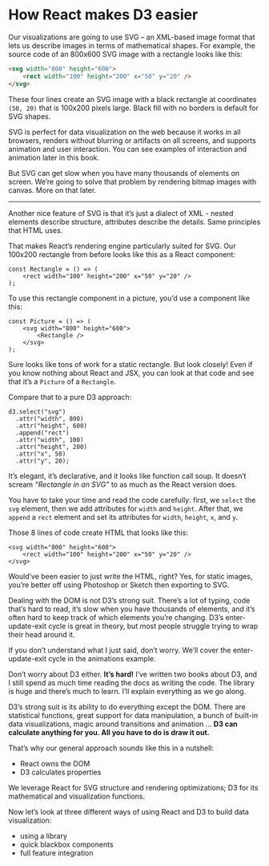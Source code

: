 
# How React makes D3 easier

Our visualizations are going to use SVG – an XML-based image format that
lets us describe images in terms of mathematical shapes. For example,
the source code of an 800x600 SVG image with a rectangle looks like
this:

``` html
<svg width="800" height="600">
    <rect width="100" height="200" x="50" y="20" />
</svg>
```

These four lines create an SVG image with a black rectangle at
coordinates `(50, 20)` that is 100x200 pixels large. Black fill with no
borders is default for SVG shapes.

SVG is perfect for data visualization on the web because it works in all
browsers, renders without blurring or artifacts on all screens, and
supports animation and user interaction. You can see examples of
interaction and animation later in this book.

But SVG can get slow when you have many thousands of elements on screen.
We’re going to solve that problem by rendering bitmap images with
canvas. More on that later.

-----

Another nice feature of SVG is that it’s just a dialect of XML - nested
elements describe structure, attributes describe the details. Same
principles that HTML uses.

That makes React’s rendering engine particularly suited for SVG. Our
100x200 rectangle from before looks like this as a React component:

    const Rectangle = () => (
        <rect width="100" height="200" x="50" y="20" />
    );

To use this rectangle component in a picture, you’d use a component like
this:

    const Picture = () => (
        <svg width="800" height="600">
            <Rectangle />
        </svg>
    );

Sure looks like tons of work for a static rectangle. But look closely\!
Even if you know nothing about React and JSX, you can look at that code
and see that it’s a `Picture` of a `Rectangle`.

Compare that to a pure D3 approach:

    d3.select("svg")
      .attr("width", 800)
      .attr("height", 600)
      .append("rect")
      .attr("width", 100)
      .attr("height", 200)
      .attr("x", 50)
      .attr("y", 20);

It’s elegant, it’s declarative, and it looks like function call soup. It
doesn’t scream *“Rectangle in an SVG”* to as much as the React version
does.

You have to take your time and read the code carefully: first, we
`select` the `svg` element, then we add attributes for `width` and
`height`. After that, we `append` a `rect` element and set its
attributes for `width`, `height`, `x`, and `y`.

Those 8 lines of code create HTML that looks like this:

    <svg width="800" height="600">
        <rect width="100" height="200" x="50" y="20" />
    </svg>

Would’ve been easier to just write the HTML, right? Yes, for static
images, you’re better off using Photoshop or Sketch then exporting to
SVG.

Dealing with the DOM is not D3’s strong suit. There’s a lot of typing,
code that’s hard to read, it’s slow when you have thousands of elements,
and it’s often hard to keep track of which elements you’re changing.
D3’s enter-update-exit cycle is great in theory, but most people
struggle trying to wrap their head around it.

If you don’t understand what I just said, don’t worry. We’ll cover the
enter-update-exit cycle in the animations example.

Don’t worry about D3 either. **It’s hard\!** I’ve written two books
about D3, and I still spend as much time reading the docs as writing the
code. The library is huge and there’s much to learn. I’ll explain
everything as we go along.

D3’s strong suit is its ability to do everything except the DOM. There
are statistical functions, great support for data manipulation, a bunch
of built-in data visualizations, magic around transitions and animation
… **D3 can calculate anything for you. All you have to do is draw it
out.**

That’s why our general approach sounds like this in a nutshell:

  - React owns the DOM
  - D3 calculates properties

We leverage React for SVG structure and rendering optimizations; D3 for
its mathematical and visualization functions.

Now let’s look at three different ways of using React and D3 to build
data visualization:

  - using a library
  - quick blackbox components
  - full feature integration
